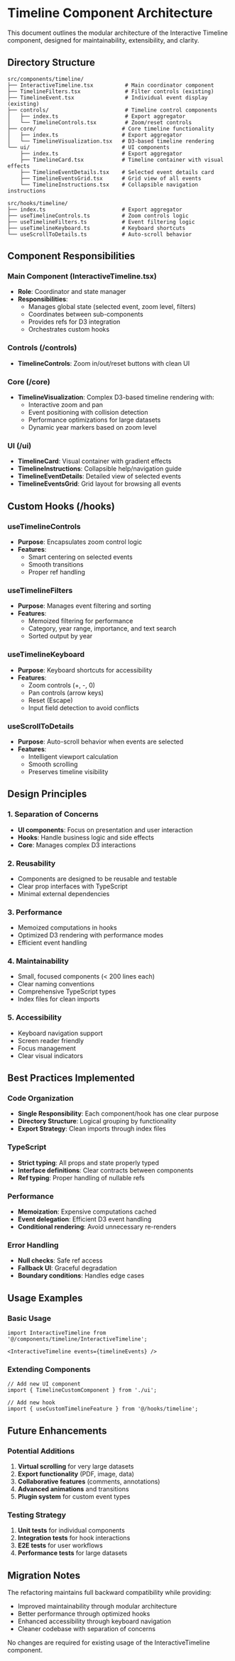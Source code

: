# Timeline Component Architecture

This document outlines the modular architecture of the Interactive Timeline component, designed for maintainability, extensibility, and clarity.

## Directory Structure

```
src/components/timeline/
├── InteractiveTimeline.tsx          # Main coordinator component
├── TimelineFilters.tsx              # Filter controls (existing)
├── TimelineEvent.tsx                # Individual event display (existing)
├── controls/                        # Timeline control components
│   ├── index.ts                     # Export aggregator
│   └── TimelineControls.tsx         # Zoom/reset controls
├── core/                           # Core timeline functionality
│   ├── index.ts                    # Export aggregator
│   └── TimelineVisualization.tsx   # D3-based timeline rendering
└── ui/                             # UI components
    ├── index.ts                    # Export aggregator
    ├── TimelineCard.tsx            # Timeline container with visual effects
    ├── TimelineEventDetails.tsx    # Selected event details card
    ├── TimelineEventsGrid.tsx      # Grid view of all events
    └── TimelineInstructions.tsx    # Collapsible navigation instructions

src/hooks/timeline/
├── index.ts                        # Export aggregator
├── useTimelineControls.ts          # Zoom controls logic
├── useTimelineFilters.ts           # Event filtering logic
├── useTimelineKeyboard.ts          # Keyboard shortcuts
└── useScrollToDetails.ts           # Auto-scroll behavior
```

## Component Responsibilities

### Main Component (InteractiveTimeline.tsx)
- **Role**: Coordinator and state manager
- **Responsibilities**:
  - Manages global state (selected event, zoom level, filters)
  - Coordinates between sub-components
  - Provides refs for D3 integration
  - Orchestrates custom hooks

### Controls (/controls)
- **TimelineControls**: Zoom in/out/reset buttons with clean UI

### Core (/core)
- **TimelineVisualization**: Complex D3-based timeline rendering with:
  - Interactive zoom and pan
  - Event positioning with collision detection
  - Performance optimizations for large datasets
  - Dynamic year markers based on zoom level

### UI (/ui)
- **TimelineCard**: Visual container with gradient effects
- **TimelineInstructions**: Collapsible help/navigation guide
- **TimelineEventDetails**: Detailed view of selected events
- **TimelineEventsGrid**: Grid layout for browsing all events

## Custom Hooks (/hooks)

### useTimelineControls
- **Purpose**: Encapsulates zoom control logic
- **Features**:
  - Smart centering on selected events
  - Smooth transitions
  - Proper ref handling

### useTimelineFilters
- **Purpose**: Manages event filtering and sorting
- **Features**:
  - Memoized filtering for performance
  - Category, year range, importance, and text search
  - Sorted output by year

### useTimelineKeyboard
- **Purpose**: Keyboard shortcuts for accessibility
- **Features**:
  - Zoom controls (+, -, 0)
  - Pan controls (arrow keys)
  - Reset (Escape)
  - Input field detection to avoid conflicts

### useScrollToDetails
- **Purpose**: Auto-scroll behavior when events are selected
- **Features**:
  - Intelligent viewport calculation
  - Smooth scrolling
  - Preserves timeline visibility

## Design Principles

### 1. Separation of Concerns
- **UI components**: Focus on presentation and user interaction
- **Hooks**: Handle business logic and side effects
- **Core**: Manages complex D3 interactions

### 2. Reusability
- Components are designed to be reusable and testable
- Clear prop interfaces with TypeScript
- Minimal external dependencies

### 3. Performance
- Memoized computations in hooks
- Optimized D3 rendering with performance modes
- Efficient event handling

### 4. Maintainability
- Small, focused components (< 200 lines each)
- Clear naming conventions
- Comprehensive TypeScript types
- Index files for clean imports

### 5. Accessibility
- Keyboard navigation support
- Screen reader friendly
- Focus management
- Clear visual indicators

## Best Practices Implemented

### Code Organization
- **Single Responsibility**: Each component/hook has one clear purpose
- **Directory Structure**: Logical grouping by functionality
- **Export Strategy**: Clean imports through index files

### TypeScript
- **Strict typing**: All props and state properly typed
- **Interface definitions**: Clear contracts between components
- **Ref typing**: Proper handling of nullable refs

### Performance
- **Memoization**: Expensive computations cached
- **Event delegation**: Efficient D3 event handling
- **Conditional rendering**: Avoid unnecessary re-renders

### Error Handling
- **Null checks**: Safe ref access
- **Fallback UI**: Graceful degradation
- **Boundary conditions**: Handles edge cases

## Usage Examples

### Basic Usage
```tsx
import InteractiveTimeline from '@/components/timeline/InteractiveTimeline';

<InteractiveTimeline events={timelineEvents} />
```

### Extending Components
```tsx
// Add new UI component
import { TimelineCustomComponent } from './ui';

// Add new hook
import { useCustomTimelineFeature } from '@/hooks/timeline';
```

## Future Enhancements

### Potential Additions
1. **Virtual scrolling** for very large datasets
2. **Export functionality** (PDF, image, data)
3. **Collaborative features** (comments, annotations)
4. **Advanced animations** and transitions
5. **Plugin system** for custom event types

### Testing Strategy
1. **Unit tests** for individual components
2. **Integration tests** for hook interactions
3. **E2E tests** for user workflows
4. **Performance tests** for large datasets

## Migration Notes

The refactoring maintains full backward compatibility while providing:
- Improved maintainability through modular architecture
- Better performance through optimized hooks
- Enhanced accessibility through keyboard navigation
- Cleaner codebase with separation of concerns

No changes are required for existing usage of the InteractiveTimeline component.
